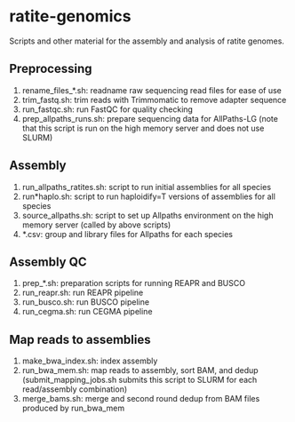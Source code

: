 ratite-genomics
===============

Scripts and other material for the assembly and analysis of ratite genomes.

Preprocessing
-------------

1. rename_files_*.sh: readname raw sequencing read files for ease of use
2. trim_fastq.sh: trim reads with Trimmomatic to remove adapter sequence
3. run_fastqc.sh: run FastQC for quality checking
4. prep_allpaths_runs.sh: prepare sequencing data for AllPaths-LG 
	(note that this script is run on the high memory server and does not use SLURM)
	
Assembly
--------

1. run_allpaths_ratites.sh: script to run initial assemblies for all species
2. run*haplo.sh: script to run haploidify=T versions of assemblies for all species
3. source_allpaths.sh: script to set up Allpaths environment on the high memory server (called by above scripts)
4. *.csv: group and library files for Allpaths for each species

Assembly QC
-----------

1. prep_*.sh: preparation scripts for running REAPR and BUSCO
2. run_reapr.sh: run REAPR pipeline
3. run_busco.sh: run BUSCO pipeline
4. run_cegma.sh: run CEGMA pipeline


Map reads to assemblies
-----------------------

1. make_bwa_index.sh: index assembly
2. run_bwa_mem.sh: map reads to assembly, sort BAM, and dedup
(submit_mapping_jobs.sh submits this script to SLURM for each read/assembly combination)
3. merge_bams.sh: merge and second round dedup from BAM files produced by run_bwa_mem